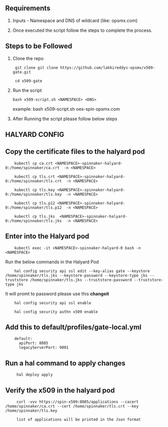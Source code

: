 ## Requirements

1. Inputs - Namespace and DNS of wildcard (like:  opsmx.com)

2.  Once executed the script follow the steps to complete the process.

## Steps to be Followed

1. Clone the repo 

        git clone git clone https://github.com/lakkireddys-opsmx/x509-gate.git
        
        cd x509-gate
        
2.  Run the script 

        bash x509-script.sh <NAMESPACE> <DNS>
        
    example: bash  x509-script.sh oes-spin opsmx.com
 
3. After Running the script please follow below steps

## HALYARD CONFIG

## Copy the certificate files to the halyard pod

        kubectl cp ca.crt <NAMESPACE>-spinnaker-halyard-0:/home/spinnaker/ca.crt  -n <NAMESPACE>

        kubectl cp tls.crt <NAMESPACE>-spinnaker-halyard-0:/home/spinnaker/tls.crt  -n <NAMESPACE>
                 
        kubectl cp tls.key <NAMESPACE>-spinnaker-halyard-0:/home/spinnaker/tls.key  -n <NAMESPACE>
                 
        kubectl cp tls.p12 <NAMESPACE>-spinnaker-halyard-0:/home/spinnaker/tls.p12  -n <NAMESPACE>
        
        kubectl cp tls.jks  <NAMESPACE>-spinnaker-halyard-0:/home/spinnaker/tls.jks  -n <NAMESPACE>


   ## Enter into the Halyard pod 

        kubectl exec -it <NAMESPACE>-spinnaker-halyard-0 bash -n <NAMESPACE>

Run the below commands in the Halyard Pod

        hal config security api ssl edit --key-alias gate --keystore /home/spinnaker/tls.jks --keystore-password --keystore-type jks --truststore /home/spinnaker/tls.jks --truststore-password --truststore-type jks
        
  It will promt to password please use this **changeit**

        hal config security api ssl enable

        hal config security authn x509 enable

  ## Add this to default/profiles/gate-local.yml

        default:
          apiPort: 8085
          legacyServerPort: 9001

  ## Run a hal command to apply changes
    
         hal deploy apply


## Verify the x509 in the halyard pod

         curl -vvv https://spin-x509:8085/applications --cacert /home/spinnaker/ca.crt --cert /home/spinnaker/tls.crt --key /home/spinnaker/tls.key
         
         list of applications will be printed in the Json format
